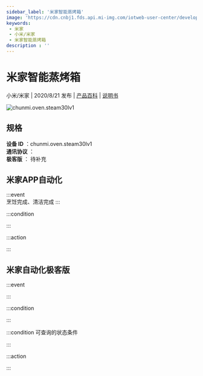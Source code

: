 ```yaml
---
sidebar_label: '米家智能蒸烤箱'
image: 'https://cdn.cnbj1.fds.api.mi-img.com/iotweb-user-center/developer_1679071135169fIrhq8CE.png?GalaxyAccessKeyId=AKVGLQWBOVIRQ3XLEW&Expires=9223372036854775807&Signature=VnFbmdY9FiwqzSz+GdbNq8RnXFc='
keywords: 
 - 米家
 - 小米/米家
 - 米家智能蒸烤箱
description : ''
---
```

# 米家智能蒸烤箱

小米/米家 | 2020/8/21 发布 | [产品百科](https://home.mi.com/webapp/content/baike/product/index.html?model=chunmi.oven.steam30lv1/) | [说明书](https://home.mi.com/views/introduction.html?model=chunmi.oven.steam30lv1&region=cn)

![chunmi.oven.steam30lv1](https://cdn.cnbj1.fds.api.mi-img.com/iotweb-user-center/developer_1679071135169fIrhq8CE.png?GalaxyAccessKeyId=AKVGLQWBOVIRQ3XLEW&Expires=9223372036854775807&Signature=VnFbmdY9FiwqzSz+GdbNq8RnXFc=)

## 规格  
> 
**设备 ID** ：chunmi.oven.steam30lv1  
**通讯协议** ：  
**极客版**  ： 待补充 


## 米家APP自动化  

:::event  
烹饪完成、清洁完成
:::

:::condition  

:::

:::action   

:::

## 米家自动化极客版  

:::event  

:::

:::condition  

:::

:::condition 可查询的状态条件  

:::

:::action  

:::

        
